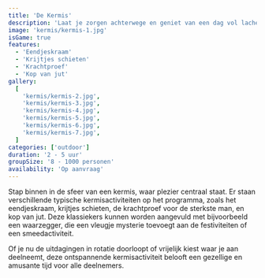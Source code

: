 ```yaml
---
title: 'De Kermis'
description: 'Laat je zorgen achterwege en geniet van een dag vol lachende gezichten en speelse momenten.'
image: 'kermis/kermis-1.jpg'
isGame: true
features:
  - 'Eendjeskraam'
  - 'Krijtjes schieten'
  - 'Krachtproef'
  - 'Kop van jut'
gallery:
  [
    'kermis/kermis-2.jpg',
    'kermis/kermis-3.jpg',
    'kermis/kermis-4.jpg',
    'kermis/kermis-5.jpg',
    'kermis/kermis-6.jpg',
    'kermis/kermis-7.jpg',
  ]
categories: ['outdoor']
duration: '2 - 5 uur'
groupSize: '8 - 1000 personen'
availability: 'Op aanvraag'
---
```


Stap binnen in de sfeer van een kermis, waar plezier centraal staat. Er staan verschillende typische kermisactiviteiten op het programma, zoals het eendjeskraam, krijtjes schieten, de krachtproef voor de sterkste man, en kop van jut. Deze klassiekers kunnen worden aangevuld met bijvoorbeeld een waarzegger, die een vleugje mysterie toevoegt aan de festiviteiten of een smeedactiviteit.

Of je nu de uitdagingen in rotatie doorloopt of vrijelijk kiest waar je aan deelneemt, deze ontspannende kermisactiviteit belooft een gezellige en amusante tijd voor alle deelnemers.
